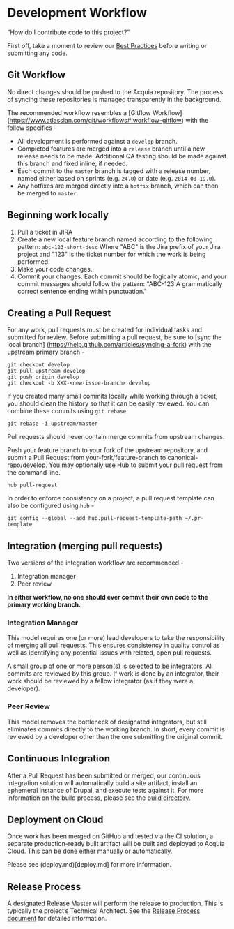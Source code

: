 # Development Workflow

“How do I contribute code to this project?”

First off, take a moment to review our [Best Practices](best-practices.md) 
before writing or submitting any code.

## Git Workflow

No direct changes should be pushed to the Acquia repository. The process of 
syncing these repositories is managed transparently in the background.

The recommended workflow resembles a [Gitflow Workflow]
(https://www.atlassian.com/git/workflows#!workflow-gitflow) with the follow 
specifics -

* All development is performed against a `develop` branch.
* Completed features are merged into a `release` branch until a new release 
  needs to be made. Additional QA testing should be made against this branch 
  and fixed inline, if needed.
* Each commit to the `master` branch is tagged with a release number, named 
  either based on sprints (e.g. `24.0`) or date (e.g. `2014-08-19.0`).
* Any hotfixes are merged directly into a `hotfix` branch, which can then be 
  merged to `master`.

## Beginning work locally

1. Pull a ticket in JIRA
1. Create a new local feature branch named according to the following pattern: 
  `abc-123-short-desc` Where "ABC" is the Jira prefix of your Jira project and 
  "123" is the ticket number for which the work is being performed.
1. Make your code changes.
1. Commit your changes. Each commit should be logically atomic, and your commit
  messages should follow the pattern: "ABC-123 A grammatically correct sentence 
  ending within punctuation."

## Creating a Pull Request

For any work, pull requests must be created for individual tasks and submitted 
for review. Before submitting a pull request, be sure to [sync the local branch]
(https://help.github.com/articles/syncing-a-fork) with the upstream primary 
branch -

    git checkout develop
    git pull upstream develop
    git push origin develop
    git checkout -b XXX-<new-issue-branch> develop

If you created many small commits locally while working through a ticket, you 
should clean the history so that it can be easily reviewed. You can combine 
these commits using `git rebase`.

    git rebase -i upstream/master

Pull requests should never contain merge commits from upstream changes.

Push your feature branch to your fork of the upstream repository, and submit a 
Pull Request from your-fork/feature-branch to canonical-repo/develop. You may 
optionally use [Hub](https://github.com/github/hub) to submit your pull request
from the command line.

    hub pull-request

In order to enforce consistency on a project, a pull request template can also 
be configured using `hub` -

    git config --global --add hub.pull-request-template-path ~/.pr-template


## Integration (merging pull requests)

Two versions of the integration workflow are recommended -

1. Integration manager
1. Peer review

**In either workflow, no one should ever commit their own code to the primary 
working branch.**

### Integration Manager

This model requires one (or more) lead developers to take the responsibility of 
merging all pull requests. This ensures consistency in quality control as well 
as identifying any potential issues with related, open pull requests.

A small group of one or more person(s) is selected to be integrators. All 
commits are reviewed by this group. If work is done by an integrator, their work
should be reviewed by a fellow integrator (as if they were a developer).

### Peer Review

This model removes the bottleneck of designated integrators, but still 
eliminates commits directly to the working branch. In short, every commit is 
reviewed by a developer other than the one submitting the original commit.

## Continuous Integration

After a Pull Request has been submitted or merged, our continuous integration
solution will automatically build a site artifact, install an ephemeral instance
of Drupal, and execute tests against it. For more information on the build 
process, please see the [build directory](../build/README.md).

## Deployment on Cloud

Once work has been merged on GitHub and tested via the CI solution, a separate
production-ready built artifact will be built and deployed to Acquia Cloud.
This can be done either manually or automatically. 

Please see (deploy.md)[deploy.md] for more information.

## Release Process

A designated Release Master will perform the release to production. This is 
typically the project’s Technical Architect. See the 
[Release Process document](release-process.md) for detailed information.
